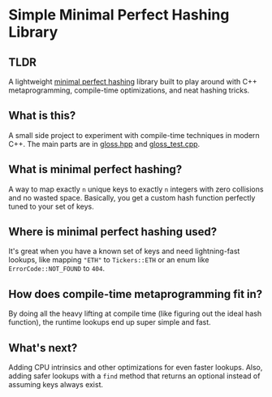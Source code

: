 # Simple Minimal Perfect Hashing Library

## TLDR

A lightweight [minimal perfect hashing](https://en.wikipedia.org/wiki/Perfect_hash_function) library built to play around with C++ metaprogramming, compile-time optimizations, and neat hashing tricks.

## What is this?

A small side project to experiment with compile-time techniques in modern C++. The main parts are in [gloss.hpp](https://github.com/stevenewald/perfect-hashing/blob/main/include/gloss/gloss.hpp) and [gloss_test.cpp](https://github.com/stevenewald/perfect-hashing/blob/main/test/source/gloss_test.cpp).

## What is minimal perfect hashing?

A way to map exactly `n` unique keys to exactly `n` integers with zero collisions and no wasted space. Basically, you get a custom hash function perfectly tuned to your set of keys.

## Where is minimal perfect hashing used?

It's great when you have a known set of keys and need lightning-fast lookups, like mapping `"ETH"` to `Tickers::ETH` or an enum like `ErrorCode::NOT_FOUND` to `404`.

## How does compile-time metaprogramming fit in?

By doing all the heavy lifting at compile time (like figuring out the ideal hash function), the runtime lookups end up super simple and fast.

## What's next?

Adding CPU intrinsics and other optimizations for even faster lookups. Also, adding safer lookups with a `find` method that returns an optional instead of assuming keys always exist.

